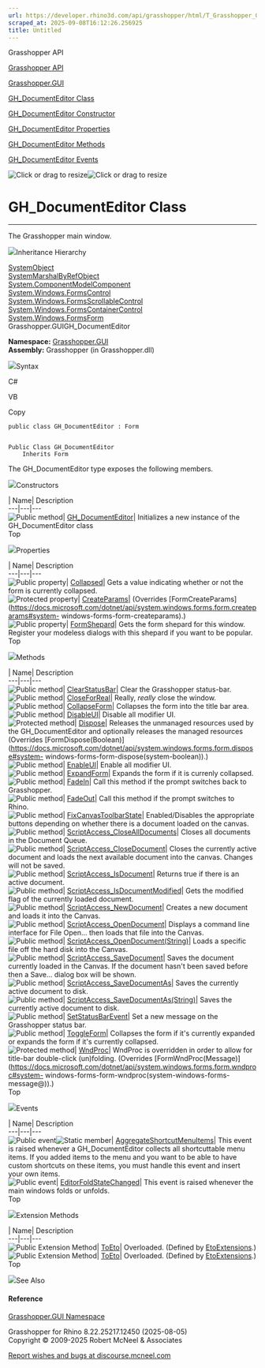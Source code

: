 ```yaml
---
url: https://developer.rhino3d.com/api/grasshopper/html/T_Grasshopper_GUI_GH_DocumentEditor.htm
scraped_at: 2025-09-08T16:12:26.256925
title: Untitled
---
```


Grasshopper API

[Grasshopper API](../html/723c01da-9986-4db2-8f53-6f3a7494df75.htm
"Grasshopper API")

[Grasshopper.GUI](../html/N_Grasshopper_GUI.htm "Grasshopper.GUI")

[GH_DocumentEditor Class](../html/T_Grasshopper_GUI_GH_DocumentEditor.htm
"GH_DocumentEditor Class")

[GH_DocumentEditor Constructor
](../html/M_Grasshopper_GUI_GH_DocumentEditor__ctor.htm "GH_DocumentEditor
Constructor ")

[GH_DocumentEditor
Properties](../html/Properties_T_Grasshopper_GUI_GH_DocumentEditor.htm
"GH_DocumentEditor Properties")

[GH_DocumentEditor
Methods](../html/Methods_T_Grasshopper_GUI_GH_DocumentEditor.htm
"GH_DocumentEditor Methods")

[GH_DocumentEditor
Events](../html/Events_T_Grasshopper_GUI_GH_DocumentEditor.htm
"GH_DocumentEditor Events")

![Click or drag to resize](../icons/TocOpen.gif)![Click or drag to
resize](../icons/TocClose.gif)

# GH_DocumentEditor Class  
  
---  
  
The Grasshopper main window.

![](../icons/SectionExpanded.png)Inheritance Hierarchy

[SystemObject](https://docs.microsoft.com/dotnet/api/system.object)  
[SystemMarshalByRefObject](https://docs.microsoft.com/dotnet/api/system.marshalbyrefobject)  
[System.ComponentModelComponent](https://docs.microsoft.com/dotnet/api/system.componentmodel.component)  
[System.Windows.FormsControl](https://docs.microsoft.com/dotnet/api/system.windows.forms.control)  
[System.Windows.FormsScrollableControl](https://docs.microsoft.com/dotnet/api/system.windows.forms.scrollablecontrol)  
[System.Windows.FormsContainerControl](https://docs.microsoft.com/dotnet/api/system.windows.forms.containercontrol)  
[System.Windows.FormsForm](https://docs.microsoft.com/dotnet/api/system.windows.forms.form)  
Grasshopper.GUIGH_DocumentEditor  

**Namespace:** [Grasshopper.GUI](N_Grasshopper_GUI.htm)  
**Assembly:** Grasshopper (in Grasshopper.dll)

![](../icons/SectionExpanded.png)Syntax

C#

VB

Copy

    
    
    public class GH_DocumentEditor : Form
    
    
    Public Class GH_DocumentEditor
    	Inherits Form

The GH_DocumentEditor type exposes the following members.

![](../icons/SectionExpanded.png)Constructors

| Name| Description  
---|---|---  
![Public method](../icons/pubmethod.gif)|
[GH_DocumentEditor](M_Grasshopper_GUI_GH_DocumentEditor__ctor.htm)|
Initializes a new instance of the GH_DocumentEditor class  
Top

![](../icons/SectionExpanded.png)Properties

| Name| Description  
---|---|---  
![Public property](../icons/pubproperty.gif)|
[Collapsed](P_Grasshopper_GUI_GH_DocumentEditor_Collapsed.htm)|  Gets a value
indicating whether or not the form is currently collapsed.  
![Protected property](../icons/protproperty.gif)|
[CreateParams](P_Grasshopper_GUI_GH_DocumentEditor_CreateParams.htm)|
(Overrides
[FormCreateParams](https://docs.microsoft.com/dotnet/api/system.windows.forms.form.createparams#system-
windows-forms-form-createparams).)  
![Public property](../icons/pubproperty.gif)|
[FormShepard](P_Grasshopper_GUI_GH_DocumentEditor_FormShepard.htm)|  Gets the
form shepard for this window. Register your modeless dialogs with this shepard
if you want to be popular.  
Top

![](../icons/SectionExpanded.png)Methods

| Name| Description  
---|---|---  
![Public method](../icons/pubmethod.gif)|
[ClearStatusBar](M_Grasshopper_GUI_GH_DocumentEditor_ClearStatusBar.htm)|
Clear the Grasshopper status-bar.  
![Public method](../icons/pubmethod.gif)|
[CloseForReal](M_Grasshopper_GUI_GH_DocumentEditor_CloseForReal.htm)|  Really,
_really_ close the window.  
![Public method](../icons/pubmethod.gif)|
[CollapseForm](M_Grasshopper_GUI_GH_DocumentEditor_CollapseForm.htm)|
Collapses the form into the title bar area.  
![Public method](../icons/pubmethod.gif)|
[DisableUI](M_Grasshopper_GUI_GH_DocumentEditor_DisableUI.htm)|  Disable all
modifier UI.  
![Protected method](../icons/protmethod.gif)|
[Dispose](M_Grasshopper_GUI_GH_DocumentEditor_Dispose.htm)| Releases the
unmanaged resources used by the GH_DocumentEditor and optionally releases the
managed resources (Overrides
[FormDispose(Boolean)](https://docs.microsoft.com/dotnet/api/system.windows.forms.form.dispose#system-
windows-forms-form-dispose\(system-boolean\)).)  
![Public method](../icons/pubmethod.gif)|
[EnableUI](M_Grasshopper_GUI_GH_DocumentEditor_EnableUI.htm)|  Enable all
modifier UI.  
![Public method](../icons/pubmethod.gif)|
[ExpandForm](M_Grasshopper_GUI_GH_DocumentEditor_ExpandForm.htm)|  Expands the
form if it is currenly collapsed.  
![Public method](../icons/pubmethod.gif)|
[FadeIn](M_Grasshopper_GUI_GH_DocumentEditor_FadeIn.htm)|  Call this method if
the prompt switches back to Grasshopper.  
![Public method](../icons/pubmethod.gif)|
[FadeOut](M_Grasshopper_GUI_GH_DocumentEditor_FadeOut.htm)|  Call this method
if the prompt switches to Rhino.  
![Public method](../icons/pubmethod.gif)|
[FixCanvasToolbarState](M_Grasshopper_GUI_GH_DocumentEditor_FixCanvasToolbarState.htm)|
Enabled/Disables the appropriate buttons depending on whether there is a
document loaded on the canvas.  
![Public method](../icons/pubmethod.gif)|
[ScriptAccess_CloseAllDocuments](M_Grasshopper_GUI_GH_DocumentEditor_ScriptAccess_CloseAllDocuments.htm)|
Closes all documents in the Document Queue.  
![Public method](../icons/pubmethod.gif)|
[ScriptAccess_CloseDocument](M_Grasshopper_GUI_GH_DocumentEditor_ScriptAccess_CloseDocument.htm)|
Closes the currently active document and loads the next available document
into the canvas. Changes will not be saved.  
![Public method](../icons/pubmethod.gif)|
[ScriptAccess_IsDocument](M_Grasshopper_GUI_GH_DocumentEditor_ScriptAccess_IsDocument.htm)|
Returns true if there is an active document.  
![Public method](../icons/pubmethod.gif)|
[ScriptAccess_IsDocumentModified](M_Grasshopper_GUI_GH_DocumentEditor_ScriptAccess_IsDocumentModified.htm)|
Gets the modified flag of the currently loaded document.  
![Public method](../icons/pubmethod.gif)|
[ScriptAccess_NewDocument](M_Grasshopper_GUI_GH_DocumentEditor_ScriptAccess_NewDocument.htm)|
Creates a new document and loads it into the Canvas.  
![Public method](../icons/pubmethod.gif)|
[ScriptAccess_OpenDocument](M_Grasshopper_GUI_GH_DocumentEditor_ScriptAccess_OpenDocument.htm)|
Displays a command line interface for File Open... then loads that file into
the Canvas.  
![Public method](../icons/pubmethod.gif)|
[ScriptAccess_OpenDocument(String)](M_Grasshopper_GUI_GH_DocumentEditor_ScriptAccess_OpenDocument_1.htm)|
Loads a specific file off the hard disk into the Canvas.  
![Public method](../icons/pubmethod.gif)|
[ScriptAccess_SaveDocument](M_Grasshopper_GUI_GH_DocumentEditor_ScriptAccess_SaveDocument.htm)|
Saves the document currently loaded in the Canvas. If the document hasn't been
saved before then a Save... dialog box will be shown.  
![Public method](../icons/pubmethod.gif)|
[ScriptAccess_SaveDocumentAs](M_Grasshopper_GUI_GH_DocumentEditor_ScriptAccess_SaveDocumentAs.htm)|
Saves the currently active document to disk.  
![Public method](../icons/pubmethod.gif)|
[ScriptAccess_SaveDocumentAs(String)](M_Grasshopper_GUI_GH_DocumentEditor_ScriptAccess_SaveDocumentAs_1.htm)|
Saves the currently active document to disk.  
![Public method](../icons/pubmethod.gif)|
[SetStatusBarEvent](M_Grasshopper_GUI_GH_DocumentEditor_SetStatusBarEvent.htm)|
Set a new message on the Grasshopper status bar.  
![Public method](../icons/pubmethod.gif)|
[ToggleForm](M_Grasshopper_GUI_GH_DocumentEditor_ToggleForm.htm)|  Collapses
the form if it's currently expanded or expands the form if it's currently
collapsed.  
![Protected method](../icons/protmethod.gif)|
[WndProc](M_Grasshopper_GUI_GH_DocumentEditor_WndProc.htm)|  WndProc is
overridden in order to allow for title-bar double-click (un)folding.
(Overrides
[FormWndProc(Message)](https://docs.microsoft.com/dotnet/api/system.windows.forms.form.wndproc#system-
windows-forms-form-wndproc\(system-windows-forms-message@\)).)  
Top

![](../icons/SectionExpanded.png)Events

| Name| Description  
---|---|---  
![Public event](../icons/pubevent.gif)![Static member](../icons/static.gif)|
[AggregateShortcutMenuItems](E_Grasshopper_GUI_GH_DocumentEditor_AggregateShortcutMenuItems.htm)|
This event is raised whenever a GH_DocumentEditor collects all shortcuttable
menu items. If you added items to the menu and you want to be able to have
custom shortcuts on these items, you must handle this event and insert your
own items.  
![Public event](../icons/pubevent.gif)|
[EditorFoldStateChanged](E_Grasshopper_GUI_GH_DocumentEditor_EditorFoldStateChanged.htm)|
This event is raised whenever the main windows folds or unfolds.  
Top

![](../icons/SectionExpanded.png)Extension Methods

| Name| Description  
---|---|---  
![Public Extension Method](../icons/pubextension.gif)|
[ToEto](M_Grasshopper_EtoExtensions_ToEto_8.htm)| Overloaded. (Defined by
[EtoExtensions](T_Grasshopper_EtoExtensions.htm).)  
![Public Extension Method](../icons/pubextension.gif)|
[ToEto](M_Grasshopper_EtoExtensions_ToEto_7.htm)| Overloaded. (Defined by
[EtoExtensions](T_Grasshopper_EtoExtensions.htm).)  
Top

![](../icons/SectionExpanded.png)See Also

#### Reference

[Grasshopper.GUI Namespace](N_Grasshopper_GUI.htm)

Grasshopper for Rhino 8.22.25217.12450 (2025-08-05)  
Copyright © 2009-2025 Robert McNeel & Associates

[Report wishes and bugs at
discourse.mcneel.com](https://discourse.mcneel.com/c/grasshopper)

